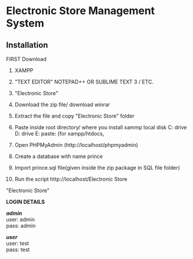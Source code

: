 # Electronic Store Management System
 

## Installation

FIRST Download

1. XAMPP

2. "TEXT EDITOR" NOTEPAD++ OR SUBLIME TEXT 3 / ETC.

3. "Electronic Store"

4. Download the zip file/ download winrar

5. Extract the file and copy "Electronic Store" folder

6. Paste inside root directory/ where you install xammp local disk C: drive D: drive E: paste: (for xampp/htdocs, 

7. Open PHPMyAdmin (http://localhost/phpmyadmin)

8. Create a database with name prince

6. Import prince.sql file(given inside the zip package in SQL file folder)

7. Run the script http://localhost/Electronic Store

"Electronic Store"

**LOGIN DETAILS** 

***admin*** \
user: admin\
pass: admin

***user***\
user: test\
pass: test
